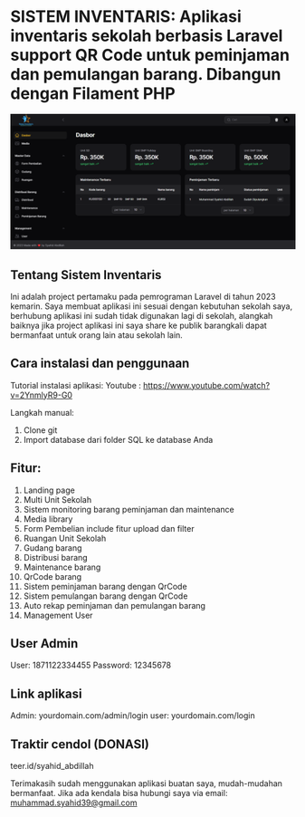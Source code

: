 <h1> SISTEM INVENTARIS: Aplikasi inventaris sekolah berbasis Laravel support QR Code untuk peminjaman dan pemulangan barang. Dibangun dengan Filament PHP </h1>
<img src="public/Sistem inventaris.png" width="1000"/>

## Tentang Sistem Inventaris
Ini adalah project pertamaku pada pemrograman Laravel di tahun 2023 kemarin. Saya membuat aplikasi ini sesuai dengan kebutuhan sekolah saya, berhubung aplikasi ini sudah tidak digunakan lagi di sekolah, alangkah baiknya jika project aplikasi ini saya share ke publik barangkali dapat bermanfaat untuk orang lain atau sekolah lain.

## Cara instalasi dan penggunaan
Tutorial instalasi aplikasi:
Youtube : https://www.youtube.com/watch?v=2YnmlyR9-G0

Langkah manual:
1. Clone git
2. Import database dari folder SQL ke database Anda

## Fitur:
1. Landing page
2. Multi Unit Sekolah
3. Sistem monitoring barang peminjaman dan maintenance
4. Media library
5. Form Pembelian include fitur upload dan filter
6. Ruangan Unit Sekolah
7. Gudang barang
8. Distribusi barang
9. Maintenance barang
10. QrCode barang
11. Sistem peminjaman barang dengan QrCode
12. Sistem pemulangan barang dengan QrCode
13. Auto rekap peminjaman dan pemulangan barang
14. Management User

## User Admin
User: 1871122334455
Password: 12345678

## Link aplikasi
Admin: yourdomain.com/admin/login
user: yourdomain.com/login

## Traktir cendol (DONASI)
teer.id/syahid_abdillah

Terimakasih sudah menggunakan aplikasi buatan saya, mudah-mudahan bermanfaat. Jika ada kendala bisa hubungi saya via email: muhammad.syahid39@gmail.com
